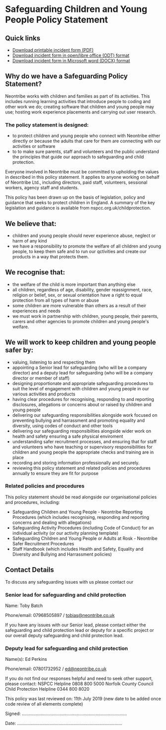 # Safeguarding Children and Young People Policy Statement

## Quick links

 * [Download printable incident form (PDF)](documents/Neontribe_safeguarding_incident_form.pdf)
 * [Download incident form in open/libre office (ODT) format](documents/Neontribe_safeguarding_incident_form.odt)
 * [Download incident form in Microsoft word (DOCX) format](documents/Neontribe_safeguarding_incident_form.docx)

## Why do we have a Safeguarding Policy Statement?

Neontribe works with children and families as part of its activities. This includes running learning activities that introduce people to coding and other work we do; creating software that children and young people may use; hosting work experience placements and carrying out user research.

### The policy statement is designed:

 - to protect children and young people who connect with Neontribe either directly or because the adults that care for them are connecting with our activities or software
 - to to make sure parents, staff and volunteers and the public understand the principles that guide our approach to safeguarding and child protection.

Everyone involved in Neontribe must be committed to upholding the values in described in this policy statement. It applies to anyone working on behalf of Neontribe Ltd., including directors, paid staff, volunteers, sessional workers, agency staff and students.

This policy has been drawn up on the basis of legislation, policy and guidance that seeks to protect children in England. A summary of the key legislation and guidance is available from nspcc.org.uk/childprotection.

## We believe that:

 - children and young people should never experience abuse, neglect or harm of any kind
 - we have a responsibility to promote the welfare of all children and young people, to keep them safe and to run our qctivities and create our products in a way that protects them.

## We recognise that:

 - the welfare of the child is more important than anything else
 - all children, regardless of age, disability, gender reassignment, race, religion or belief, sex, or sexual orientation have a right to equal protection from all types of harm or abuse
 - some children are more vulnerable than others as a result of their experiences and needs
 - we must work in partnership with children, young people, their parents, carers and other agencies to promote children and young people's welfare. 

## We will work to keep children and young people safer by:

 - valuing, listening to and respecting them
 - appointing a Senior lead for safeguarding (who will be a company director) and a deputy lead for safeguarding (who will be a company director or member of staff)
 - designing proportionate and appropriate safeguarding procedures to suit the level of engagement with children and young people in our various activities and products 
 - having clear procedures for recognising, responding to and reporting disclosures, allegations or concerns about or raised by children and young people
 - delivering our safeguarding responsibilities alongside work focused on preventing bullying and harrassment and promoting equality and diversity, using codes of conduct and other tools
 - delivering our safeguarding responsibilties alongside wider work on health and safety ensuring a safe physical enviroment
 - understanding safer recruitment processes, and ensuring that for staff and volunteers who have teaching or supervisory responsibilities for children and young people the appropriate checks and training are in place
  - recording and storing information professionally and securely.
  - reviewing this policy statement and related policies and procedures annually to ensure they are fit for purpose


### Related policies and procedures

This policy statement should be read alongside our organisational policies and procedures, including:

 - Safeguarding Children and Young People - Neontribe Reporting Procedures (which includes recognising, responding and reporting concerns and dealing with allegations)
 - Safeguarding Activity Procedures (including Code of Conduct) for an individual activity (or our activity planning template)
 - Safeguarding Children and Young People or Adults at Rosk - Neontribe Safer Recruitment Procedures
 - Staff Handbook (which includes Health and Safety, Equality and Diversity and Bullying and Harrassment policies)

 ## Contact Details 

 To discuss any safeguarding issues with us please contact our

### Senior lead for safeguarding and child protection

Name:        Toby Batch

Phone/email:    07968505897 / tobias@neontribe.co.uk

If you have any issues with our Senior lead, please contact either the safeguarding and child protection lead or deputy for a specific project or our overall deputy safeguarding and child protection lead.

### Deputy lead for safeguarding and child protection 

Name(s): Ed Perkins

Phone/email: 07801732952 / ed@neontribe.co.uk

If you do not find our responses helpful and need to seek other support, please contact:
NSPCC Helpline 0808 800 5000
Norfolk County Council Child Protection Helpline 0344 800 8020

This policy was last reviewed on: 11th July 2019 (new date to be added once code review of all elements complete)


Signed:    ....................................................................................


Date:      ....................................................................................
